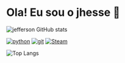 # Ola! Eu sou o jhesse 🙋 

![jefferson GitHub stats](https://github-readme-stats.vercel.app/api?username=pan18j&show_icons=true&theme=radical) 

[![python](https://img.shields.io/badge/Python-3776AB?style=for-the-badge&logo=python&logoColor=white)]() [![git](https://img.shields.io/badge/GIT-E44C30?style=for-the-badge&logo=git&logoColor=white)]() [![Steam](https://img.shields.io/badge/Steam-000000?style=for-the-badge&logo=steam&logoColor=white)]() 

![Top Langs](https://github-readme-stats.vercel.app/api/top-langs/?username=pan18j&theme=blue-green)
